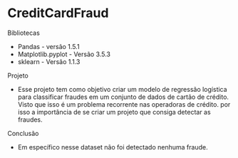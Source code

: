 # CreditCardFraud
 
Bibliotecas
 * Pandas - versão 1.5.1
 * Matplotlib.pyplot - Versão 3.5.3
 * sklearn - Versão 1.1.3


Projeto
* Esse projeto tem como objetivo criar um modelo de regressão logística para classificar fraudes em um conjunto de dados de cartão de crédito. Visto que isso é um problema recorrente nas operadoras de crédito. por isso a importância de se criar um projeto que consiga detectar  as fraudes.

Conclusão
* Em específico nesse dataset não foi detectado nenhuma fraude.